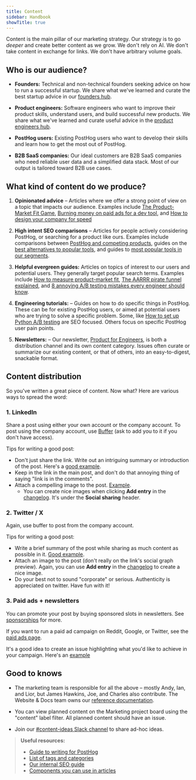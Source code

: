 ```yaml
---
title: Content
sidebar: Handbook
showTitle: true
---
```


Content is the main pillar of our marketing strategy. Our strategy is to go _deeper_ and create better content as we grow. We don't rely on AI. We don't take content in exchange for links. We don't have arbitrary volume goals.

## Who is our audience?

- **Founders:** Technical and non-technical founders seeking advice on how to run a successful startup. We share what we've learned and curate the best startup advice in our [founders hub](/founders).

- **Product engineers:** Software engineers who want to improve their product skills, understand users, and build successful new products. We share what we've learned and curate useful advice in the [product engineers hub](/product-engineers).

- **PostHog users:** Existing PostHog users who want to develop their skills and learn how to get the most out of PostHog.

- **B2B SaaS companies:** Our ideal customers are B2B SaaS companies who need reliable user data and a simplified data stack. Most of our output is tailored toward B2B use cases.

## What kind of content do we produce?

1. **Opinionated advice** – Articles where we offer a strong point of view on a topic that impacts our audience. Examples include [The Product-Market Fit Game](/founders/product-market-fit-game), [Burning money on paid ads for a dev tool](/founders/dev-marketing-paid-ads), and [How to design your company for speed](https://newsletter.posthog.com/p/how-to-design-your-company-for-speed) 

2. **High intent SEO comparisons** – Articles for people actively considering PostHog, or searching for a product like ours. Examples include comparisons between [PostHog and competing products](/blog/tags/comparisons), guides on the [best alternatives to popular tools](/blog/best-heap-alternatives), and guides to [most popular tools in our segments](/blog/best-open-source-ab-testing-tools).

3. **Helpful evergreen guides:** Articles on topics of interest to our users and potential users. They generally target popular search terms. Examples include [How to measure product-market fit](/founders/measure-product-market-fit), [The AARRR pirate funnel explained](/product-engineers/aarrr-pirate-funnel), and [8 annoying A/B testing mistakes every engineer should know](/product-engineers/ab-testing-mistakes).

4. **Engineering tutorials:** – Guides on how to do specific things in PostHog. These can be for existing PostHog users, or aimed at potential users who are trying to solve a specific problem. Some, like [How to set up Python A/B testing](/tutorials/python-ab-testing) are SEO focused. Others focus on specific PostHog user pain points.

5. **Newsletters:** – Our newsletter, [Product for Engineers](https://newsletter.posthog.com), is both a distribution channel and its own content category. Issues often curate or summarize our existing content, or that of others, into an easy-to-digest, snackable format. 

## Content distribution

So you've written a great piece of content. Now what? Here are various ways to spread the word:

### 1. LinkedIn

Share a post using either your own account or the company account. To post using the company account, use [Buffer](https://buffer.com/) (ask <TeamMemberLink squeakId="andy-vandervell" /> to add you to it if you don't have access).

Tips for writing a good post:
- Don't just share the link. Write out an intriguing summary or introduction of the post. Here's a [good example](https://www.linkedin.com/feed/update/urn:li:activity:7257340218159116289).
- Keep in the link in the main post, and don't do that annoying thing of saying "link is in the comments".
- Attach a compelling image to the post. [Example](https://www.linkedin.com/feed/update/urn:li:activity:7256742630804307968).
  - You can create nice images when clicking **Add entry** in the [changelog](/changelog/). It's under the **Social sharing** header.

### 2. Twitter / X

Again, use buffer to post from the company account.

Tips for writing a good post:
- Write a brief summary of the post while sharing as much content as possible in it. [Good example](https://x.com/posthog/status/1851571551314825375).
- Attach an image to the post (don't really on the link's social graph preview). Again, you can use **Add entry** in the [changelog](/changelog/) to create a nice image.
- Do your best not to sound "corporate" or serious. Authenticity is appreciated on twitter. Have fun with it!

### 3. Paid ads + newsletters

You can promote your post by buying sponsored slots in newsletters. See [sponsorships](/handbook/growth/marketing/open-source-sponsorship) for more.

If you want to run a paid ad campaign on Reddit, Google, or Twitter, see the [paid ads page](/handbook/growth/marketing/paid-ads).

It's a good idea to create an issue highlighting what you'd like to achieve in your campaign. Here's an [example](https://github.com/PostHog/posthog.com/issues/9646)

## Good to knows

- The marketing team is responsible for all the above – mostly Andy, Ian, and Lior, but James Hawkins, Joe, and Charles also contribute. The Website & Docs team owns our [reference documentation](/docs). 

- You can view planned content on the <PrivateLink url="https://github.com/orgs/PostHog/projects/8?card_filter_query=label%3Acontent">Marketing project board</PrivateLink> using the "content" label filter. All planned content should have an issue.

- Join our [#content-ideas Slack channel](https://posthog.slack.com/archives/C015CRUQR7Y) to share ad-hoc ideas.

> **Useful resources:**
> - [Guide to writing for PostHog](/handbook/growth/marketing/writing-for-posthog)
> - [List of tags and categories](/handbook/growth/marketing/tags-and-categories)
> - [Our internal SEO guide](/handbook/growth/marketing/seo-guide)
> - [Components you can use in articles](/handbook/growth/marketing/components)
